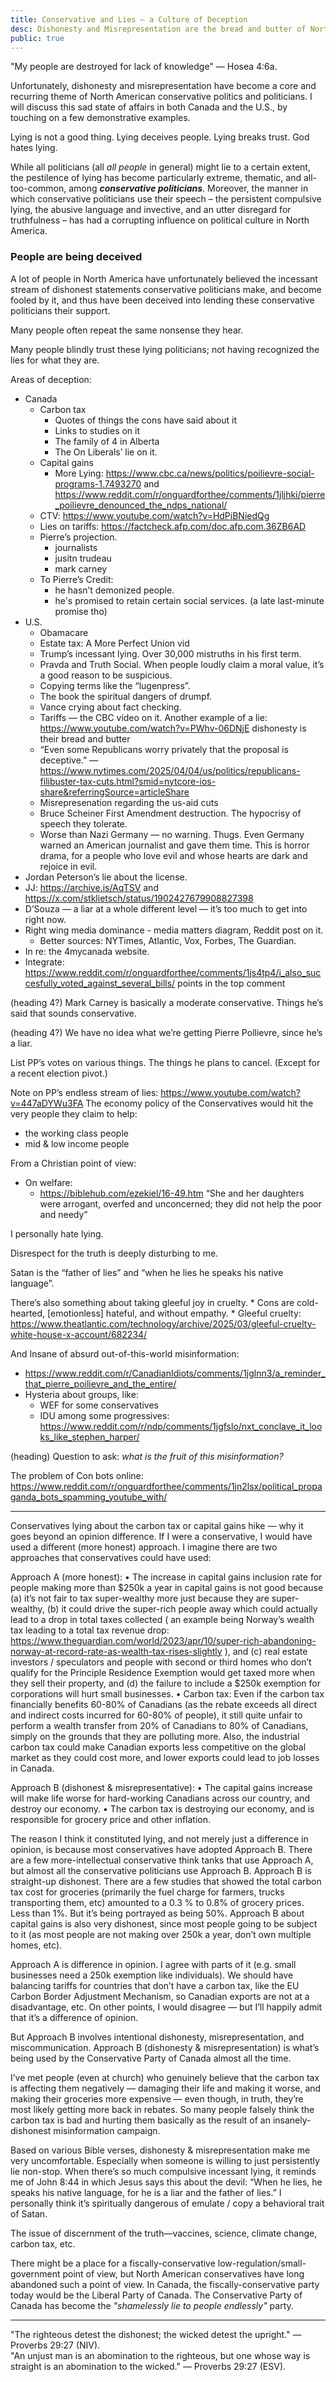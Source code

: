 ```yaml
---
title: Conservative and Lies – a Culture of Deception
desc: Dishonesty and Misrepresentation are the bread and butter of North American conservative politicians. The extreme, rampant, and pervasive dishonesty of conservative politicians is evil.
public: true
---
```

"My people are destroyed for lack of knowledge" — Hosea 4:6a.

Unfortunately, dishonesty and misrepresentation have become a core and recurring theme of North American conservative politics and politicians. I will discuss this sad state of affairs in both Canada and the U.S., by touching on a few demonstrative examples.

Lying is not a good thing. Lying deceives people. Lying breaks trust. God hates lying.

While all politicians (all _all people_ in general) might lie to a certain extent, the pestilence of lying has become particularly extreme, thematic, and all-too-common, among ***conservative politicians***. Moreover, the manner in which conservative politicians use their speech – the persistent compulsive lying, the abusive language and invective, and an utter disregard for truthfulness – has had a corrupting influence on political culture in North America.

### People are being deceived

A lot of people in North America have unfortunately believed the incessant stream of dishonest statements conservative politicians make, and become fooled by it, and thus have been deceived into lending these conservative politicians their support.

Many people often repeat the same nonsense they hear.

Many people blindly trust these lying politicians; not having recognized the lies for what they are.



Areas of deception:
* Canada
	* Carbon tax
        * Quotes of things the cons have said about it
        * Links to studies on it
        * The family of 4 in Alberta
        * The On Liberals’ lie on it.
    * Capital gains
        * More Lying: https://www.cbc.ca/news/politics/poilievre-social-programs-1.7493270 and https://www.reddit.com/r/onguardforthee/comments/1jljhki/pierre_poilievre_denounced_the_ndps_national/ 
    * CTV: https://www.youtube.com/watch?v=HdPiBNiedQg 
    * Lies on tariffs: https://factcheck.afp.com/doc.afp.com.36ZB6AD 
    * Pierre’s projection.
	    * journalists
	    * jusitn trudeau
	    * mark carney
    * To Pierre’s Credit:
	    * he hasn’t demonized people.
	    * he's promised to retain certain social services. (a late last-minute promise tho)
* U.S.
    * Obamacare
    * Estate tax: A More Perfect Union vid
    * Trump’s incessant lying. Over 30,000 mistruths in his first term. 
    * Pravda and Truth Social. When people loudly claim a moral value, it’s a good reason to be suspicious.
    * Copying terms like the “lugenpress”.
    * The book the spiritual dangers of drumpf.
    * Vance crying about fact checking.
    * Tariffs — the CBC video on it. Another example of a lie: https://www.youtube.com/watch?v=PWhv-06DNjE dishonesty is their bread and butter 
    * “Even some Republicans worry privately that the proposal is deceptive.” — https://www.nytimes.com/2025/04/04/us/politics/republicans-filibuster-tax-cuts.html?smid=nytcore-ios-share&referringSource=articleShare 
    * Misrepresenation regarding the us-aid cuts
    * Bruce Scheiner First Amendment destruction. The hypocrisy of speech they tolerate.
    * Worse than Nazi Germany — no warning. Thugs. Even Germany warned an American journalist and gave them time. This is horror drama, for a people who love evil and whose hearts are dark and rejoice in evil.
* Jordan Peterson’s lie about the license.
* JJ: https://archive.is/AqTSV and https://x.com/stklietsch/status/1902427679908827398 
* D’Souza — a liar at a whole different level — it’s too much to get into right now.
* Right wing media dominance - media matters diagram, Reddit post on it.
	* Better sources: NYTimes, Atlantic, Vox, Forbes, The Guardian.
* In re: the 4mycanada website.
* Integrate: https://www.reddit.com/r/onguardforthee/comments/1js4tp4/i_also_succesfully_voted_against_several_bills/ points in the top comment


(heading 4?) Mark Carney is basically a moderate conservative. Things he’s said that sounds conservative.


(heading 4?) We have no idea what we’re getting Pierre Pollievre, since he’s a liar.


List PP’s votes on various things. The things he plans to cancel. (Except for a recent election pivot.)

Note on PP’s endless stream of lies: https://www.youtube.com/watch?v=447aDYWu3FA
The economy policy of the Conservatives would hit the very people they claim to help:
* the working class people
* mid & low income people

From a Christian point of view:
* On welfare:
    * https://biblehub.com/ezekiel/16-49.htm “She and her daughters were arrogant, overfed and unconcerned; they did not help the poor and needy”


I personally hate lying.

Disrespect for the truth is deeply disturbing to me.

Satan is the “father of lies” and “when he lies he speaks his native language”.


There’s also something about taking gleeful joy in cruelty.
    * Cons are cold-hearted, [emotionless] hateful, and without empathy. 
    * Gleeful cruelty: https://www.theatlantic.com/technology/archive/2025/03/gleeful-cruelty-white-house-x-account/682234/


And Insane of absurd out-of-this-world misinformation:
* https://www.reddit.com/r/CanadianIdiots/comments/1jglnn3/a_reminder_that_pierre_poilievre_and_the_entire/
* Hysteria about groups, like:
	* WEF for some conservatives
	* IDU among some progressives: https://www.reddit.com/r/ndp/comments/1jgfslo/nxt_conclave_it_looks_like_stephen_harper/


(heading) Question to ask: *what is the fruit of this misinformation?*


The problem of Con bots online: https://www.reddit.com/r/onguardforthee/comments/1jn2lsx/political_propaganda_bots_spamming_youtube_with/






---

Conservatives lying about the carbon tax or capital gains hike — why it goes beyond an opinion difference. If I were a conservative, I would have used a different (more honest) approach. I imagine there are two approaches that conservatives could have used:

Approach A (more honest):
•⁠  ⁠⁠The increase in capital gains inclusion rate for people making more than $250k a year in capital gains is not good because (a) it’s not fair to tax super-wealthy more just because they are super-wealthy, (b) it could drive the super-rich people away which could actually lead to a drop in total taxes collected ( an example being Norway’s wealth tax leading to a total tax revenue drop: https://www.theguardian.com/world/2023/apr/10/super-rich-abandoning-norway-at-record-rate-as-wealth-tax-rises-slightly ), and (c) real estate investors / speculators and people with second or third homes who don’t qualify for the Principle Residence Exemption would get taxed more when they sell their property, and (d) the failure to include a $250k exemption for corporations will hurt small businesses.
•⁠  ⁠Carbon tax: Even if the carbon tax financially benefits 60-80% of Canadians (as the rebate exceeds all direct and indirect costs incurred for 60-80% of people), it still quite unfair to perform a wealth transfer from 20% of Canadians to 80% of Canadians, simply on the grounds that they are polluting more. Also, the industrial carbon tax could make Canadian exports less competitive on the global market as they could cost more, and lower exports could lead to job losses in Canada.

Approach B (dishonest & misrepresentative):
•⁠  ⁠The capital gains increase will make life worse for hard-working Canadians across our country, and destroy our economy.
•⁠  ⁠⁠The carbon tax is destroying our economy, and is responsible for grocery price and other inflation.

The reason I think it constituted lying, and not merely just a difference in opinion, is because most conservatives have adopted Approach B. There are a few more-intellectual conservative think tanks that use Approach A, but almost all the conservative politicians use Approach B. Approach B is straight-up dishonest. There are a few studies that showed the total carbon tax cost for groceries (primarily the fuel charge for farmers, trucks transporting them, etc) amounted to a 0.3 % to 0.8% of grocery prices. Less than 1%. But it’s being portrayed as being 50%. Approach B about capital gains is also very dishonest, since most people going to be subject to it (as most people are not making over 250k a year, don’t own multiple homes, etc).

Approach A is difference in opinion. I agree with parts of it (e.g. small businesses need a 250k exemption like individuals). We should have balancing tariffs for countries that don’t have a carbon tax, like the EU Carbon Border Adjustment Mechanism, so Canadian exports are not at a disadvantage, etc. On other points, I would disagree — but I’ll happily admit that it’s a difference of opinion.

But Approach B involves intentional dishonesty, misrepresentation, and miscommunication. Approach B (dishonesty & misrepresentation) is what’s being used by the Conservative Party of Canada almost all the time.

I’ve met people (even at church) who genuinely believe that the carbon tax is affecting them negatively — damaging their life and making it worse, and making their groceries more expensive — even though, in truth, they’re most likely getting more back in rebates. So many people falsely think the carbon tax is bad and hurting them basically as the result of an insanely-dishonest misinformation campaign.

Based on various Bible verses, dishonesty & misrepresentation make me very uncomfortable. Especially when someone is willing to just persistently lie non-stop. When there’s so much compulsive incessant lying, it reminds me of John 8:44 in which Jesus says this about the devil: “When he lies, he speaks his native language, for he is a liar and the father of lies.” I personally think it’s spiritually dangerous of emulate / copy a behavioral trait of Satan.

The issue of discernment of the truth—vaccines, science, climate change, carbon tax, etc.

There might be a place for a fiscally-conservative low-regulation/small-government point of view, but North American conservatives have long abandoned such a point of view. In Canada, the fiscally-conservative party today would be the Liberal Party of Canada. The Conservative Party of Canada has become the *"shamelessly lie to people endlessly"* party.

---

"The righteous detest the dishonest; the wicked detest the upright." — Proverbs 29:27 (NIV).<br>
"An unjust man is an abomination to the righteous, but one whose way is straight is an abomination to the wicked." — Proverbs 29:27 (ESV).<br>